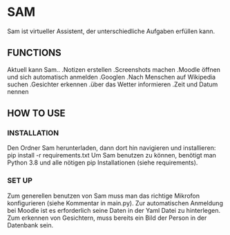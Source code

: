 # SAM
Sam ist virtueller Assistent, der unterschiedliche Aufgaben erfüllen kann.

## FUNCTIONS
Aktuell kann Sam..
.Notizen erstellen
.Screenshots machen
.Moodle öffnen und sich automatisch anmelden
.Googlen
.Nach Menschen auf Wikipedia suchen
.Gesichter erkennen
.über das Wetter informieren
.Zeit und Datum nennen

## HOW TO USE

### INSTALLATION
Den Ordner Sam herunterladen, dann dort hin navigieren und installieren:
pip install -r requirements.txt
Um Sam benutzen zu können, benötigt man Python 3.8 und alle nötigen pip Installationen (siehe requirements).

### SET UP
Zum generellen benutzen von Sam muss man das richtige Mikrofon konfigurieren (siehe Kommentar in main.py).
Zur automatischen Anmeldung bei Moodle ist es erforderlich seine Daten in der Yaml Datei zu hinterlegen.
Zum erkennen von Gesichtern, muss bereits ein Bild der Person in der Datenbank sein.




